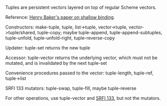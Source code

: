 Tuples are persistent vectors layered on top of regular Scheme vectors.

Reference: [Henry Baker's paper on shallow binding](http://home.pipeline.com/~hbaker1/ShallowBinding.html).

Constructors: make-tuple, tuple, list->tuple, vector->tuple, vector->tuple/shared, tuple-copy; maybe tuple-append, tuple-append-subtuples, tuple-unfold, tuple-unfold-right, tuple-reverse-copy

Updater:  tuple-set returns the new tuple

Accessor: tuple-vector returns the underlying vector, which must not be mutated, and is invalidated by the next tuple-set

Convenience procedures passed to the vector: tuple-length, tuple-ref, tuple->list

SRFI 133 mutators:  tuple-swap, tuple-fill, maybe tuple-reverse

For other operations, use tuple-vector and [SRFI 133](http://srfi.schemers.org/srfi-133/srfi-133.html), but not the mutators.